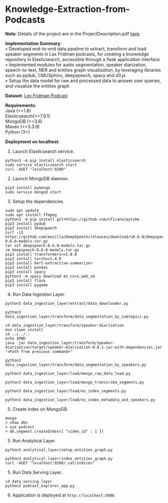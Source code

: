 # Knowledge-Extraction-from-Podcasts

**Note**: Details of the project are in the ProjectDescription.pdf [here](https://github.com/a1code/Knowledge-Extraction-from-Podcasts/blob/main/Project_Description.pdf).  

**Implementation Summary**:  
• Developed end-to-end data pipeline to extract, transform and load speaker segments in Lex Fridman podcasts, for creating a knowledge repository in Elasticsearch, accessible through a flask application interface  
• Implemented modules for audio segmentation, speaker diarization, speech-to-text, NER and entities graph visualization, by leveraging libraries such as pydub, CMUSphinx, deepspeech, spacy and d3.js  
• Setup the data model for raw and processed data to answer user queries, and visualize the entities graph  

**Dataset**: [Lex Fridman Podcast](https://www.youtube.com/watch?v=S_AFc_BXht4&list=PLrAXtmErZgOdP_8GztsuKi9nrraNbKKp4)

**Requirements**:  
Java (>=1.8)  
Elasticsearch(>=7.9.1)  
MongoDB (>=3.6)  
Maven (>=3.3.9)  
Python (3+)  

**Deployment on localhost**:  
1) Launch Elasticsearch service.  
```
python3 -m pip install elasticsearch
sudo service elasticsearch start
curl -XGET "localhost:9200"
```
2) Launch MongoDB daemon.  
```
pip3 install pymongo
sudo service mongod start
```
3) Setup the dependencies.  
```
sudo apt update
sudo apt install ffmpeg
python3 -m pip install git+https://github.com/nficano/pytube
pip3 install pydub
pip3 install deepspeech
curl -LO https://github.com/mozilla/DeepSpeech/releases/download/v0.6.0/deepspeech-0.6.0-models.tar.gz
tar xvf deepspeech-0.6.0-models.tar.gz
rm deepspeech-0.6.0-models.tar.gz
pip3 install transformers==2.8.0
pip3 install torch==1.4.0
pip3 install bert-extractive-summarizer
pip3 install pandas
pip3 install spacy
python3 -m spacy download en_core_web_sm
pip3 install flask
pip3 install pygame
```  
4) Run Data Ingestion Layer.  
```
python3 data_ingestion_layer/extract/data_downloader.py

python3 data_ingestion_layer/transform/data_segmentation_by_subtopics.py

cd data_ingestion_layer/transform/speaker-diarisation
mvn clean install
cd ../../..
echo $PWD
java -jar data_ingestion_layer/transform/speaker-diarisation/target/speaker-diarisation-0.0.1-jar-with-dependencies.jar "<Path from previous command>"

python3 data_ingestion_layer/transform/data_segmentation_by_speakers.py

python3 data_ingestion_layer/load/mongo_raw_data_load.py

python3 data_ingestion_layer/load/mongo_transcribe_segments.py

python3 data_ingestion_layer/load/es_index_segments.py

python3 data_ingestion_layer/load/es_index_metadata_and_speakers.py
```
5) Create index on MongoDB.
```
mongo
> show dbs
> use podcast
> db.segment.createIndex({ "video_id" : 1 })
```  
5) Run Analytical Layer.  
```
python3 analytical_layer/setup_entities_graph.py

python3 analytical_layer/index_entities_graph.py
curl -XGET "localhost:9200/_cat/indices"
```  
5) Run Data Serving Layer.  
```
cd data_serving_layer
python3 podcast_explorer_app.py
```  
6) Application is deployed at ```http://localhost:5000```.
